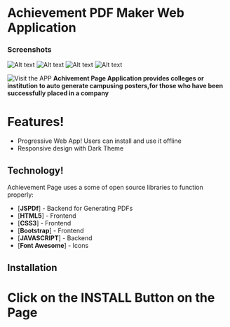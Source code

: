 # Achievement PDF Maker Web Application
### Screenshots
![Alt text](https://firebasestorage.googleapis.com/v0/b/video-945da.appspot.com/o/smartphone.png?alt=media&token=c8f1d8f0-0b3c-42ef-82ef-c6c80a959f23)    ![Alt text](https://firebasestorage.googleapis.com/v0/b/video-945da.appspot.com/o/responsive-design.png?alt=media&token=9fffc04a-eae0-4307-bfe7-144248fd8682) 
![Alt text](https://firebasestorage.googleapis.com/v0/b/video-945da.appspot.com/o/desktopPreview.png?alt=media&token=6d290b4f-5116-4d54-aecb-c2ae86325b8e "")
![Alt text](https://firebasestorage.googleapis.com/v0/b/video-945da.appspot.com/o/mobilePreview.png?alt=media&token=5d4e7ec8-2aa8-42d4-ad5c-fdc14e6b3b50 "") 

![Visit the APP](https://achivement-page.netlify.app/)
**Achivement Page Application provides colleges or institution to auto generate campusing posters,for those who have been successfully placed in a company**

#  Features!

  - Progressive Web App! Users can install and use it offline
  - Responsive design with Dark Theme

## Technology!
Achievement Page uses a some of open source libraries to function properly:

* [**JSPDf**] - Backend for Generating PDFs
* [**HTML5**] - Frontend
* [**CSS3**] - Frontend
* [**Bootstrap**] - Frontend
* [**JAVASCRIPT**] - Backend
* [**Font Awesome**] - Icons

## Installation
# Click on the INSTALL Button on the Page
